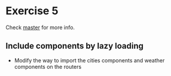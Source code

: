 # Exercise 5
Check [master](https://github.com/PlainConcepts/VueJS-Workshop/) for more info.

## Include components by lazy loading

- Modify the way to import the cities components and weather components on the routers

